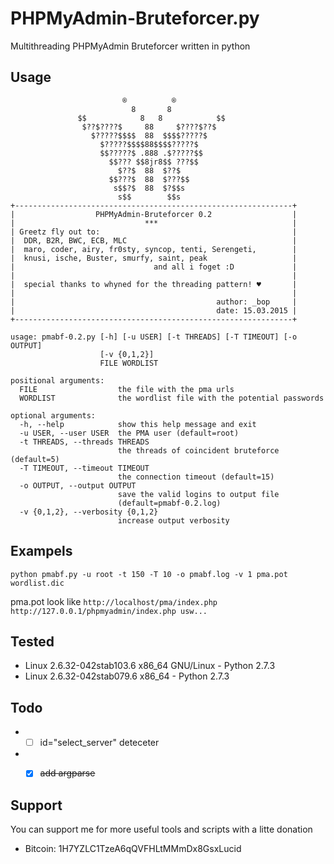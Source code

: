 # PHPMyAdmin-Bruteforcer.py

Multithreading PHPMyAdmin Bruteforcer written in python


## Usage
```
                         ®          ®
                           8       8
               $$            8   8            $$
                $??$????$     88     $????$??$
                  $?????$$$$  88  $$$$?????$
                    $?????$$$$88$$$$?????$
                    $$?????$ .888 .$?????$$
                      $$??? $$8jr8$$ ???$$
                        $??$  88  $??$
                      $$???$  88  $???$$
                       s$$?$  88  $?$$s
                        s$$        $$s
+--------------------------------------------------------------+
|                  PHPMyAdmin-Bruteforcer 0.2                  |
|                             ***                              |
| Greetz fly out to:                                           |
|  DDR, B2R, BWC, ECB, MLC                                     |
|  maro, coder, airy, fr0sty, syncop, tenti, Serengeti,        |
|  knusi, ische, Buster, smurfy, saint, peak                   |
|                               and all i foget :D             |
|                                                              |
|  special thanks to whyned for the threading pattern! ♥       |
|                                                              |
|                                             author: _bop     |
|                                             date: 15.03.2015 |
+--------------------------------------------------------------+

usage: pmabf-0.2.py [-h] [-u USER] [-t THREADS] [-T TIMEOUT] [-o OUTPUT]
                    [-v {0,1,2}]
                    FILE WORDLIST

positional arguments:
  FILE                  the file with the pma urls
  WORDLIST              the wordlist file with the potential passwords

optional arguments:
  -h, --help            show this help message and exit
  -u USER, --user USER  the PMA user (default=root)
  -t THREADS, --threads THREADS
                        the threads of coincident bruteforce (default=5)
  -T TIMEOUT, --timeout TIMEOUT
                        the connection timeout (default=15)
  -o OUTPUT, --output OUTPUT
                        save the valid logins to output file
                        (default=pmabf-0.2.log)
  -v {0,1,2}, --verbosity {0,1,2}
                        increase output verbosity

```

## Exampels
`python pmabf.py -u root -t 150 -T 10 -o pmabf.log -v 1 pma.pot wordlist.dic`

pma.pot look like
`http://localhost/pma/index.php
http://127.0.0.1/phpmyadmin/index.php
usw...
`

## Tested
* Linux 2.6.32-042stab103.6 x86_64 GNU/Linux - Python 2.7.3
* Linux 2.6.32-042stab079.6 x86_64 - Python 2.7.3


## Todo
* - [ ] id="select_server" deteceter
* - [x] ~~add argparse~~


## Support
You can support me for more useful tools and scripts with a litte donation
* Bitcoin: 1H7YZLC1TzeA6qQVFHLtMMmDx8GsxLucid
